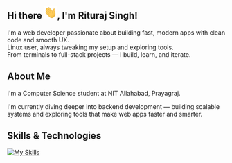 <h2>Hi there <img src="https://raw.githubusercontent.com/ABSphreak/ABSphreak/master/gifs/Hi.gif" width="30" height="30" alt="waving hand" />, I'm <strong>Rituraj Singh</strong>!</h2>

<p>
I'm a web developer passionate about building fast, modern apps with clean code and smooth UX.<br />
Linux user, always tweaking my setup and exploring tools.<br />
From terminals to full-stack projects — I build, learn, and iterate.
</p>

## About Me

I'm a Computer Science student at NIT Allahabad, Prayagraj.

<p>
I'm currently diving deeper into backend development — building scalable systems and exploring tools that make web apps faster and smarter.
</p>


## Skills & Technologies
[![My Skills](https://skillicons.dev/icons?i=cpp,js,html,css,express,react,nodejs,git,mongodb,tailwind,nextjs,linux,arch)](https://skillicons.dev)

<!-- ## Languages I Use
<p><img align="center" src="https://github-readme-stats.vercel.app/api/top-langs?username=gintoki027&show_icons=true&locale=en&layout=compact" alt="rajatx24" /></p> -->


